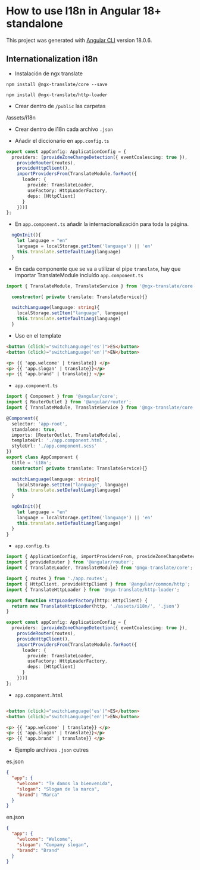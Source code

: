 # How to use I18n in Angular 18+ standalone

This project was generated with [Angular CLI](https://github.com/angular/angular-cli) version 18.0.6.

## Internationalization i18n

- Instalación de ngx translate

```
npm install @ngx-translate/core --save
```

```
npm install @ngx-translate/http-loader
```

- Crear dentro de `/public` las carpetas

/assets/i18n

- Crear dentro de i18n cada archivo `.json`

- Añadir el diccionario en `app.config.ts`

```ts
export const appConfig: ApplicationConfig = {
  providers: [provideZoneChangeDetection({ eventCoalescing: true }),
    provideRouter(routes),
    provideHttpClient(),
    importProvidersFrom(TranslateModule.forRoot({
      loader: {
        provide: TranslateLoader,
        useFactory: HttpLoaderFactory,
        deps: [HttpClient]
      }
    }))]
};
```

- En `app.component.ts` añadir la internacionalización para toda la página.

```ts
  ngOnInit(){
    let language = "en"
    language = localStorage.getItem('language') || 'en'
    this.translate.setDefaultLang(language)
  }
```

- En cada componente que se va a utilizar el pipe `translate`, hay que importar TranslateModule incluído `app.component.ts`

```ts
import { TranslateModule, TranslateService } from '@ngx-translate/core';
```

```ts
  constructor( private translate: TranslateService){}

  switchLanguage(language: string){
    localStorage.setItem("language", language)
    this.translate.setDefaultLang(language)
  }
```

- Uso en el template

```html
<button (click)="switchLanguage('es')">ES</button>
<button (click)="switchLanguage('en')">EN</button>

<p> {{ 'app.welcome' | translate}} </p>
<p> {{ 'app.slogan' | translate}}</p>
<p> {{ 'app.brand' | translate}} </p>
```

- `app.component.ts`

```ts
import { Component } from '@angular/core';
import { RouterOutlet } from '@angular/router';
import { TranslateModule, TranslateService } from '@ngx-translate/core';

@Component({
  selector: 'app-root',
  standalone: true,
  imports: [RouterOutlet, TranslateModule],
  templateUrl: './app.component.html',
  styleUrl: './app.component.scss'
})
export class AppComponent {
  title = 'i18n';
  constructor( private translate: TranslateService){}

  switchLanguage(language: string){
    localStorage.setItem("language", language)
    this.translate.setDefaultLang(language)
  }

  ngOnInit(){
    let language = "en"
    language = localStorage.getItem('language') || 'en'
    this.translate.setDefaultLang(language)
  }
}
```

- `app.config.ts`

```ts
import { ApplicationConfig, importProvidersFrom, provideZoneChangeDetection } from '@angular/core';
import { provideRouter } from '@angular/router';
import { TranslateLoader, TranslateModule} from '@ngx-translate/core';

import { routes } from './app.routes';
import { HttpClient, provideHttpClient } from '@angular/common/http';
import { TranslateHttpLoader } from '@ngx-translate/http-loader';

export function HttpLoaderFactory(http: HttpClient) {
  return new TranslateHttpLoader(http, './assets/i18n/', '.json')
}

export const appConfig: ApplicationConfig = {
  providers: [provideZoneChangeDetection({ eventCoalescing: true }),
    provideRouter(routes),
    provideHttpClient(),
    importProvidersFrom(TranslateModule.forRoot({
      loader: {
        provide: TranslateLoader,
        useFactory: HttpLoaderFactory,
        deps: [HttpClient]
      }
    }))]
};

```

- `app.component.html`

```html

<button (click)="switchLanguage('es')">ES</button>
<button (click)="switchLanguage('en')">EN</button>

<p> {{ 'app.welcome' | translate}} </p>
<p> {{ 'app.slogan' | translate}}</p>
<p> {{ 'app.brand' | translate}} </p>

```

- Ejemplo archivos `.json` cutres

es.json

```json
{
  "app": {
    "welcome": "Te damos la bienvenida",
    "slogan": "Slogan de la marca",
    "brand": "Marca"
  }
}

```

en.json

```json
{
  "app": {
    "welcome": "Welcome",
    "slogan": "Company slogan",
    "brand": "Brand"
  }
}

```
